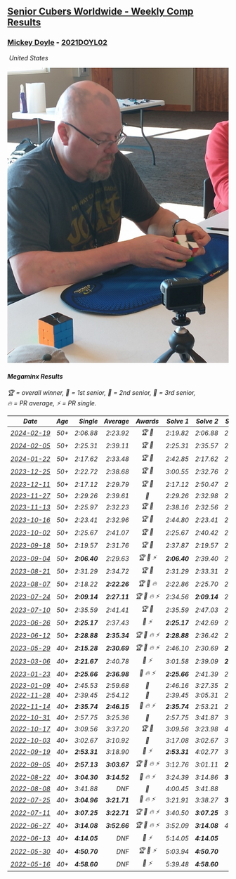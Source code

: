 <style>table {white-space: nowrap;}</style>
<link rel="stylesheet" type="text/css" href="/scw-comp/css/flags.css" />

## [Senior Cubers Worldwide - Weekly Comp Results](/scw-comp/results/)
### [Mickey Doyle](README.md) - [2021DOYL02](https://www.worldcubeassociation.org/persons/2021DOYL02?event=minx)

<i class="flag flag-US" />&nbsp;United States

![Mickey Doyle](1644595509.jpg)

#### Megaminx Results

<span style="white-space: nowrap;">🏆 = overall winner</span>, <span style="white-space: nowrap;">🥇 = 1st senior</span>, <span style="white-space: nowrap;">🥈 = 2nd senior</span>, <span style="white-space: nowrap;">🥉 = 3rd senior</span>, <span style="white-space: nowrap;">🔥 = PR average</span>, <span style="white-space: nowrap;">⚡ = PR single</span>.

| Date | Age | Single | Average | Awards | Solve 1 | Solve 2 | Solve 3 | Solve 4 | Solve 5 | Video |
| :--: | :--: | --: | --: | :--: | --: | --: | --: | --: | --: | :-- |
| [2024-02-19](../../results/2024-02-19/minx.md) | 50+ | 2:06.88 | 2:23.92 | 🏆 🥇 | 2:19.82 | 2:06.88 | 2:18.97 | 2:35.47 | 2:32.98 | [Desktop](https://www.facebook.com/events/947093233792978/permalink/954572123045089) / [Mobile](https://m.facebook.com/events/947093233792978?view=permalink&id=954572123045089) |
| [2024-02-05](../../results/2024-02-05/minx.md) | 50+ | 2:25.31 | 2:39.11 | 🏆 🥇 | 2:25.31 | 2:35.57 | 2:56.44 | DNS | DNS | [Desktop](https://www.facebook.com/events/3090201184445880/permalink/3102102576589074) / [Mobile](https://m.facebook.com/events/3090201184445880?view=permalink&id=3102102576589074) |
| [2024-01-22](../../results/2024-01-22/minx.md) | 50+ | 2:17.62 | 2:33.48 | 🏆 🥇 | 2:42.85 | 2:17.62 | 2:39.96 | DNS | DNS | [Desktop](https://www.facebook.com/events/1080083269860734/permalink/1087721599096901) / [Mobile](https://m.facebook.com/events/1080083269860734?view=permalink&id=1087721599096901) |
| [2023-12-25](../../results/2023-12-25/minx.md) | 50+ | 2:22.72 | 2:38.68 | 🏆 🥇 | 3:00.55 | 2:32.76 | 2:22.72 | DNS | DNS | [Desktop](https://www.facebook.com/events/231087383363053/permalink/238472175957907) / [Mobile](https://m.facebook.com/events/231087383363053?view=permalink&id=238472175957907) |
| [2023-12-11](../../results/2023-12-11/minx.md) | 50+ | 2:17.12 | 2:29.79 | 🏆 🥇 | 2:17.12 | 2:50.47 | 2:21.77 | DNS | DNS | [Desktop](https://www.facebook.com/events/1404140403643629/permalink/1412051729519163) / [Mobile](https://m.facebook.com/events/1404140403643629?view=permalink&id=1412051729519163) |
| [2023-11-27](../../results/2023-11-27/minx.md) | 50+ | 2:29.26 | 2:39.61 | 🥈 | 2:29.26 | 2:32.98 | 2:56.58 | DNS | DNS | [Desktop](https://www.facebook.com/events/889636606027860/permalink/896947075296813) / [Mobile](https://m.facebook.com/events/889636606027860?view=permalink&id=896947075296813) |
| [2023-11-13](../../results/2023-11-13/minx.md) | 50+ | 2:25.97 | 2:32.23 | 🏆 🥇 | 2:38.16 | 2:32.56 | 2:25.97 | DNS | DNS | [Desktop](https://www.facebook.com/events/1478121449586426/permalink/1485447522187152) / [Mobile](https://m.facebook.com/events/1478121449586426?view=permalink&id=1485447522187152) |
| [2023-10-16](../../results/2023-10-16/minx.md) | 50+ | 2:23.41 | 2:32.96 | 🏆 🥇 | 2:44.80 | 2:23.41 | 2:30.67 | DNS | DNS | [Desktop](https://www.facebook.com/events/1058362692072125/permalink/1064790521429342) / [Mobile](https://m.facebook.com/events/1058362692072125?view=permalink&id=1064790521429342) |
| [2023-10-02](../../results/2023-10-02/minx.md) | 50+ | 2:25.67 | 2:41.07 | 🏆 🥇 | 2:25.67 | 2:40.42 | 2:57.12 | DNS | DNS | [Desktop](https://www.facebook.com/events/1518773368939011/permalink/1526198494863165) / [Mobile](https://m.facebook.com/events/1518773368939011?view=permalink&id=1526198494863165) |
| [2023-09-18](../../results/2023-09-18/minx.md) | 50+ | 2:19.57 | 2:31.76 | 🏆 🥇 | 2:37.87 | 2:19.57 | 2:37.84 | DNS | DNS | [Desktop](https://www.facebook.com/events/1636211493537200/permalink/1643829769442039) / [Mobile](https://m.facebook.com/events/1636211493537200?view=permalink&id=1643829769442039) |
| [2023-09-04](../../results/2023-09-04/minx.md) | 50+ | **2:06.40** | 2:29.63 | 🏆 🥇 ⚡ | **2:06.40** | 2:39.40 | 2:20.51 | 2:34.80 | 2:33.59 | [Desktop](https://www.facebook.com/events/190773964023185/permalink/200479973052584) / [Mobile](https://m.facebook.com/events/190773964023185?view=permalink&id=200479973052584) |
| [2023-08-21](../../results/2023-08-21/minx.md) | 50+ | 2:31.29 | 2:34.72 | 🏆 🥇 | 2:31.29 | 2:33.31 | 2:39.55 | DNS | DNS | [Desktop](https://www.facebook.com/events/1826888371060368/permalink/1834388083643730) / [Mobile](https://m.facebook.com/events/1826888371060368?view=permalink&id=1834388083643730) |
| [2023-08-07](../../results/2023-08-07/minx.md) | 50+ | 2:18.22 | **2:22.26** | 🏆 🥇 🔥 | 2:22.86 | 2:25.70 | 2:18.22 | DNS | DNS | [Desktop](https://www.facebook.com/events/274987855148595/permalink/281601141153933) / [Mobile](https://m.facebook.com/events/274987855148595?view=permalink&id=281601141153933) |
| [2023-07-24](../../results/2023-07-24/minx.md) | 50+ | **2:09.14** | **2:27.11** | 🏆 🥇 🔥 ⚡ | 2:34.56 | **2:09.14** | 2:29.29 | 3:11.97 | 2:17.48 | [Desktop](https://www.facebook.com/events/1475111463308788/permalink/1481176502702284) / [Mobile](https://m.facebook.com/events/1475111463308788?view=permalink&id=1481176502702284) |
| [2023-07-10](../../results/2023-07-10/minx.md) | 50+ | 2:35.59 | 2:41.41 | 🏆 🥇 | 2:35.59 | 2:47.03 | 2:41.60 | DNS | DNS | [Desktop](https://www.facebook.com/events/198208716234931/permalink/204194042303065) / [Mobile](https://m.facebook.com/events/198208716234931?view=permalink&id=204194042303065) |
| [2023-06-26](../../results/2023-06-26/minx.md) | 50+ | **2:25.17** | 2:37.43 | 🥈 ⚡ | **2:25.17** | 2:42.69 | 2:44.43 | DNS | DNS | [Desktop](https://www.facebook.com/events/205496442461873/permalink/214338478244336) / [Mobile](https://m.facebook.com/events/205496442461873?view=permalink&id=214338478244336) |
| [2023-06-12](../../results/2023-06-12/minx.md) | 50+ | **2:28.88** | **2:35.34** | 🏆 🥇 🔥 ⚡ | **2:28.88** | 2:36.42 | 2:40.72 | DNS | DNS | [Desktop](https://www.facebook.com/events/2098018943739146/permalink/2105672852973755) / [Mobile](https://m.facebook.com/events/2098018943739146?view=permalink&id=2105672852973755) |
| [2023-05-29](../../results/2023-05-29/minx.md) | 40+ | **2:15.28** | **2:30.69** | 🏆 🥇 🔥 ⚡ | 2:46.10 | 2:30.69 | **2:15.28** | DNS | DNS | [Desktop](https://www.facebook.com/events/199553879662923/permalink/208424065442571) / [Mobile](https://m.facebook.com/events/199553879662923?view=permalink&id=208424065442571) |
| [2023-03-06](../../results/2023-03-06/minx.md) | 40+ | **2:21.67** | 2:40.78 | 🥇 ⚡ | 3:01.58 | 2:39.09 | **2:21.67** | DNS | DNS | [Desktop](https://www.facebook.com/events/229553919432988/permalink/236266525428394) / [Mobile](https://m.facebook.com/events/229553919432988?view=permalink&id=236266525428394) |
| [2023-01-23](../../results/2023-01-23/minx.md) | 40+ | **2:25.66** | **2:36.98** | 🥇 🔥 ⚡ | **2:25.66** | 2:41.39 | 2:43.88 | DNS | DNS | [Desktop](https://www.facebook.com/events/492735749600024/permalink/500755805464685) / [Mobile](https://m.facebook.com/events/492735749600024?view=permalink&id=500755805464685) |
| [2023-01-09](../../results/2023-01-09/minx.md) | 40+ | 2:45.53 | 2:59.68 | 🥇 | 2:46.16 | 3:27.35 | 2:45.53 | DNS | DNS | [Desktop](https://www.facebook.com/events/4054783058080417/permalink/4067704353454954) / [Mobile](https://m.facebook.com/events/4054783058080417?view=permalink&id=4067704353454954) |
| [2022-11-28](../../results/2022-11-28/minx.md) | 40+ | 2:39.45 | 2:54.12 | 🥈 | 2:39.45 | 3:05.31 | 2:57.59 | DNS | DNS | [Desktop](https://www.facebook.com/events/1541409726309933/permalink/1551790121938560) / [Mobile](https://m.facebook.com/events/1541409726309933?view=permalink&id=1551790121938560) |
| [2022-11-14](../../results/2022-11-14/minx.md) | 40+ | **2:35.74** | **2:46.15** | 🥇 🔥 ⚡ | **2:35.74** | 2:53.21 | 2:49.51 | DNS | DNS | [Desktop](https://www.facebook.com/events/5802707333170226/permalink/5842828775824748) / [Mobile](https://m.facebook.com/events/5802707333170226?view=permalink&id=5842828775824748) |
| [2022-10-31](../../results/2022-10-31/minx.md) | 40+ | 2:57.75 | 3:25.36 | 🥇 | 2:57.75 | 3:41.87 | 3:36.46 | DNS | DNS | [Desktop](https://www.facebook.com/events/536496438309051/permalink/540845597874135) / [Mobile](https://m.facebook.com/events/536496438309051?view=permalink&id=540845597874135) |
| [2022-10-17](../../results/2022-10-17/minx.md) | 40+ | 3:09.56 | 3:37.20 | 🏆 🥇 | 3:09.56 | 3:23.98 | 4:18.07 | DNS | DNS | [Desktop](https://www.facebook.com/events/3406415112938858/permalink/3416935158553520) / [Mobile](https://m.facebook.com/events/3406415112938858?view=permalink&id=3416935158553520) |
| [2022-10-03](../../results/2022-10-03/minx.md) | 40+ | 3:02.67 | 3:10.92 | 🥇 | 3:17.08 | 3:02.67 | 3:13.02 | DNS | DNS | [Desktop](https://www.facebook.com/events/1113163972925182/permalink/1120363068871939) / [Mobile](https://m.facebook.com/events/1113163972925182?view=permalink&id=1120363068871939) |
| [2022-09-19](../../results/2022-09-19/minx.md) | 40+ | **2:53.31** | 3:18.90 | 🥈 ⚡ | **2:53.31** | 4:02.77 | 3:00.63 | DNS | DNS | [Desktop](https://www.facebook.com/events/400132442274991/permalink/406868184934750) / [Mobile](https://m.facebook.com/events/400132442274991?view=permalink&id=406868184934750) |
| [2022-09-05](../../results/2022-09-05/minx.md) | 40+ | **2:57.13** | **3:03.67** | 🏆 🥇 🔥 ⚡ | 3:12.76 | 3:01.11 | **2:57.13** | DNS | DNS | [Desktop](https://www.facebook.com/events/865213714460720/permalink/874316496883775) / [Mobile](https://m.facebook.com/events/865213714460720?view=permalink&id=874316496883775) |
| [2022-08-22](../../results/2022-08-22/minx.md) | 40+ | **3:04.30** | **3:14.52** | 🥈 🔥 ⚡ | 3:24.39 | 3:14.86 | **3:04.30** | DNS | DNS | [Desktop](https://www.facebook.com/events/1050714292295463/permalink/1059038501463042) / [Mobile](https://m.facebook.com/events/1050714292295463?view=permalink&id=1059038501463042) |
| [2022-08-08](../../results/2022-08-08/minx.md) | 40+ | 3:41.88 | DNF | 🥇 | 4:00.45 | 3:41.88 | DNS | DNS | DNS | [Desktop](https://www.facebook.com/events/825089031814345/permalink/831211007868814) / [Mobile](https://m.facebook.com/events/825089031814345?view=permalink&id=831211007868814) |
| [2022-07-25](../../results/2022-07-25/minx.md) | 40+ | **3:04.96** | **3:21.71** | 🥈 🔥 ⚡ | 3:21.91 | 3:38.27 | **3:04.96** | DNS | DNS | [Desktop](https://www.facebook.com/events/735191414262810/permalink/743572596758025) / [Mobile](https://m.facebook.com/events/735191414262810?view=permalink&id=743572596758025) |
| [2022-07-11](../../results/2022-07-11/minx.md) | 40+ | **3:07.25** | **3:22.71** | 🏆 🥇 🔥 ⚡ | 3:40.50 | **3:07.25** | 3:20.39 | DNS | DNS | [Desktop](https://www.facebook.com/events/1078979143022877/permalink/1087810328806425) / [Mobile](https://m.facebook.com/events/1078979143022877?view=permalink&id=1087810328806425) |
| [2022-06-27](../../results/2022-06-27/minx.md) | 40+ | **3:14.08** | **3:52.66** | 🏆 🥇 🔥 ⚡ | 3:52.09 | **3:14.08** | 4:31.80 | DNS | DNS | [Desktop](https://www.facebook.com/events/442599294039591/permalink/451105613188959) / [Mobile](https://m.facebook.com/events/442599294039591?view=permalink&id=451105613188959) |
| [2022-06-13](../../results/2022-06-13/minx.md) | 40+ | **4:14.05** | DNF | 🥈 ⚡ | 5:14.05 | **4:14.05** | DNS | DNS | DNS | [Desktop](https://www.facebook.com/events/1292279001590904/permalink/1301322167353254) / [Mobile](https://m.facebook.com/events/1292279001590904?view=permalink&id=1301322167353254) |
| [2022-05-30](../../results/2022-05-30/minx.md) | 40+ | **4:50.70** | DNF | 🏆 🥇 ⚡ | 5:03.94 | **4:50.70** | DNS | DNS | DNS | [Desktop](https://www.facebook.com/events/378345394109427/permalink/386510436626256) / [Mobile](https://m.facebook.com/events/378345394109427?view=permalink&id=386510436626256) |
| [2022-05-16](../../results/2022-05-16/minx.md) | 40+ | **4:58.60** | DNF | 🥇 ⚡ | 5:39.48 | **4:58.60** | DNS | DNS | DNS | [Desktop](https://www.facebook.com/events/359265572736727/permalink/367596831903601) / [Mobile](https://m.facebook.com/events/359265572736727?view=permalink&id=367596831903601) |


<!-- Global site tag (gtag.js) - Google Analytics -->
<script async src="https://www.googletagmanager.com/gtag/js?id=UA-86348435-3"></script>
<script>window.dataLayer = window.dataLayer || []; function gtag() {dataLayer.push(arguments);} gtag('js', new Date()); gtag('config', 'UA-86348435-3');</script>
